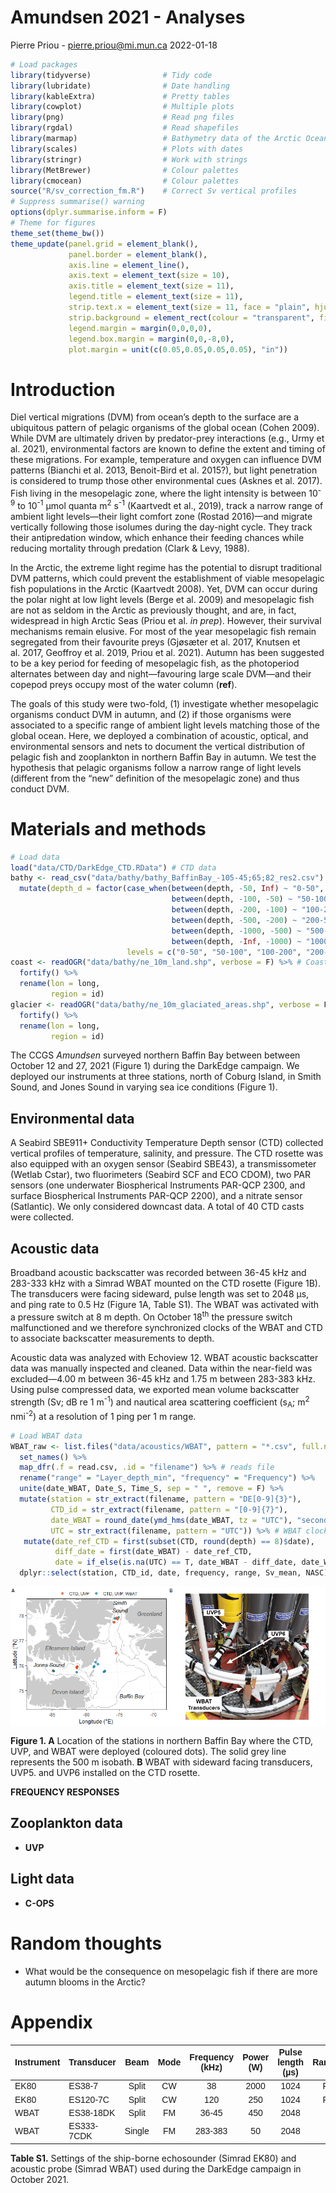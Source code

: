 Amundsen 2021 - Analyses
================
Pierre Priou - <pierre.priou@mi.mun.ca>
2022-01-18

``` r
# Load packages
library(tidyverse)                # Tidy code
library(lubridate)                # Date handling
library(kableExtra)               # Pretty tables
library(cowplot)                  # Multiple plots
library(png)                      # Read png files
library(rgdal)                    # Read shapefiles
library(marmap)                   # Bathymetry data of the Arctic Ocean
library(scales)                   # Plots with dates
library(stringr)                  # Work with strings
library(MetBrewer)                # Colour palettes
library(cmocean)                  # Colour palettes
source("R/sv_correction_fm.R")    # Correct Sv vertical profiles
# Suppress summarise() warning
options(dplyr.summarise.inform = F)
# Theme for figures
theme_set(theme_bw())
theme_update(panel.grid = element_blank(), 
             panel.border = element_blank(), 
             axis.line = element_line(),
             axis.text = element_text(size = 10),
             axis.title = element_text(size = 11),
             legend.title = element_text(size = 11),
             strip.text.x = element_text(size = 11, face = "plain", hjust = 0.5),
             strip.background = element_rect(colour = "transparent", fill = "transparent"),
             legend.margin = margin(0,0,0,0),
             legend.box.margin = margin(0,0,-8,0),
             plot.margin = unit(c(0.05,0.05,0.05,0.05), "in"))
```

# Introduction

Diel vertical migrations (DVM) from ocean’s depth to the surface are a
ubiquitous pattern of pelagic organisms of the global ocean (Cohen
2009). While DVM are ultimately driven by predator-prey interactions
(e.g., Urmy et al. 2021), environmental factors are known to define the
extent and timing of these migrations. For example, temperature and
oxygen can influence DVM patterns (Bianchi et al. 2013, Benoit-Bird et
al. 2015?), but light penetration is considered to trump those other
environmental cues (Asknes et al. 2017). Fish living in the mesopelagic
zone, where the light intensity is between 10<sup>-9</sup> to
10<sup>-1</sup> μmol quanta m<sup>2</sup> s<sup>-1</sup> (Kaartvedt et
al., 2019), track a narrow range of ambient light levels—their light
comfort zone (Rostad 2016)—and migrate vertically following those
isolumes during the day-night cycle. They track their antipredation
window, which enhance their feeding chances while reducing mortality
through predation (Clark & Levy, 1988).

In the Arctic, the extreme light regime has the potential to disrupt
traditional DVM patterns, which could prevent the establishment of
viable mesopelagic fish populations in the Arctic (Kaartvedt 2008). Yet,
DVM can occur during the polar night at low light levels (Berge et
al. 2009) and mesopelagic fish are not as seldom in the Arctic as
previously thought, and are, in fact, widespread in high Arctic Seas
(Priou et al. *in prep*). However, their survival mechanisms remain
elusive. For most of the year mesopelagic fish remain segregated from
their favourite preys (Gjøsæter et al. 2017, Knutsen et al. 2017,
Geoffroy et al. 2019, Priou et al. 2021). Autumn has been suggested to
be a key period for feeding of mesopelagic fish, as the photoperiod
alternates between day and night—favouring large scale DVM—and their
copepod preys occupy most of the water column (**ref**).

The goals of this study were two-fold, (1) investigate whether
mesopelagic organisms conduct DVM in autumn, and (2) if those organisms
were associated to a specific range of ambient light levels matching
those of the global ocean. Here, we deployed a combination of acoustic,
optical, and environmental sensors and nets to document the vertical
distribution of pelagic fish and zooplankton in northern Baffin Bay in
autumn. We test the hypothesis that pelagic organisms follow a narrow
range of light levels (different from the “new” definition of the
mesopelagic zone) and thus conduct DVM.

# Materials and methods

``` r
# Load data
load("data/CTD/DarkEdge_CTD.RData") # CTD data
bathy <- read_csv("data/bathy/bathy_BaffinBay_-105-45;65;82_res2.csv") %>%
  mutate(depth_d = factor(case_when(between(depth, -50, Inf) ~ "0-50",
                                    between(depth, -100, -50) ~ "50-100",
                                    between(depth, -200, -100) ~ "100-200",
                                    between(depth, -500, -200) ~ "200-500",
                                    between(depth, -1000, -500) ~ "500-1000",
                                    between(depth, -Inf, -1000) ~ "1000-2500"),
                          levels = c("0-50", "50-100", "100-200", "200-500", "500-1000", "1000-2500")))
coast <- readOGR("data/bathy/ne_10m_land.shp", verbose = F) %>% # Coastlines
  fortify() %>%
  rename(lon = long,
         region = id)
glacier <- readOGR("data/bathy/ne_10m_glaciated_areas.shp", verbose = F) %>% # Glaciers
  fortify() %>%
  rename(lon = long,
         region = id)
```

The CCGS *Amundsen* surveyed northern Baffin Bay between between October
12 and 27, 2021 (Figure 1) during the DarkEdge campaign. We deployed our
instruments at three stations, north of Coburg Island, in Smith Sound,
and Jones Sound in varying sea ice conditions (Figure 1).

## Environmental data

A Seabird SBE911+ Conductivity Temperature Depth sensor (CTD) collected
vertical profiles of temperature, salinity, and pressure. The CTD
rosette was also equipped with an oxygen sensor (Seabird SBE43), a
transmissometer (Wetlab Cstar), two fluorimeters (Seabird SCF and ECO
CDOM), two PAR sensors (one underwater Biospherical Instruments PAR-QCP
2300, and surface Biospherical Instruments PAR-QCP 2200), and a nitrate
sensor (Satlantic). We only considered downcast data. A total of 40 CTD
casts were collected.

## Acoustic data

Broadband acoustic backscatter was recorded between 36-45 kHz and
283-333 kHz with a Simrad WBAT mounted on the CTD rosette (Figure 1B).
The transducers were facing sideward, pulse length was set to 2048 μs,
and ping rate to 0.5 Hz (Figure 1A, Table S1). The WBAT was activated
with a pressure switch at 8 m depth. On October 18<sup>th</sup> the
pressure switch malfunctioned and we therefore synchronized clocks of
the WBAT and CTD to associate backscatter measurements to depth.

Acoustic data was analyzed with Echoview 12. WBAT acoustic backscatter
data was manually inspected and cleaned. Data within the near-field was
excluded—4.00 m between 36-45 kHz and 1.75 m between 283-383 kHz. Using
pulse compressed data, we exported mean volume backscatter strength (Sv;
dB re 1 m<sup>-1</sup>) and nautical area scattering coefficient
(s<sub>A</sub>; m<sup>2</sup> nmi<sup>-2</sup>) at a resolution of 1
ping per 1 m range.

``` r
# Load WBAT data
WBAT_raw <- list.files("data/acoustics/WBAT", pattern = "*.csv", full.names = T) %>% 
  set_names() %>%
  map_dfr(.f = read.csv, .id = "filename") %>% # reads file
  rename("range" = "Layer_depth_min", "frequency" = "Frequency") %>%
  unite(date_WBAT, Date_S, Time_S, sep = " ", remove = F) %>%
  mutate(station = str_extract(filename, pattern = "DE[0-9]{3}"),
         CTD_id = str_extract(filename, pattern = "[0-9]{7}"),
         date_WBAT = round_date(ymd_hms(date_WBAT, tz = "UTC"), "second"),
         UTC = str_extract(filename, pattern = "UTC")) %>% # WBAT clock was either off by 4 hours or was in UTC
   mutate(date_ref_CTD = first(subset(CTD, round(depth) == 8)$date),
          diff_date = first(date_WBAT) - date_ref_CTD,
          date = if_else(is.na(UTC) == T, date_WBAT - diff_date, date_WBAT)) %>%
  dplyr::select(station, CTD_id, date, frequency, range, Sv_mean, NASC)
```

<img src="Amundsen_2021_analyses_files/figure-gfm/map-CTD-locations-1.png" style="display: block; margin: auto;" />

**Figure 1. A** Location of the stations in northern Baffin Bay where
the CTD, UVP, and WBAT were deployed (coloured dots). The solid grey
line represents the 500 m isobath. **B** WBAT with sideward facing
transducers, UVP5. and UVP6 installed on the CTD rosette.

**FREQUENCY RESPONSES**

## Zooplankton data

-   **UVP**

## Light data

-   **C-OPS**

# Random thoughts

-   What would be the consequence on mesopelagic fish if there are more
    autumn blooms in the Arctic?

# Appendix

<table class=" lightable-classic" style="font-family: Arial; margin-left: auto; margin-right: auto;">
<thead>
<tr>
<th style="text-align:left;font-weight: bold;">
Instrument
</th>
<th style="text-align:left;font-weight: bold;">
Transducer
</th>
<th style="text-align:center;font-weight: bold;">
Beam
</th>
<th style="text-align:center;font-weight: bold;">
Mode
</th>
<th style="text-align:center;font-weight: bold;">
Frequency (kHz)
</th>
<th style="text-align:center;font-weight: bold;">
Power (W)
</th>
<th style="text-align:center;font-weight: bold;">
Pulse length (µs)
</th>
<th style="text-align:center;font-weight: bold;">
Ramping
</th>
<th style="text-align:center;font-weight: bold;">
Ping rate (Hz)
</th>
<th style="text-align:center;font-weight: bold;">
Filter type
</th>
<th style="text-align:center;font-weight: bold;">
FM mode
</th>
</tr>
</thead>
<tbody>
<tr>
<td style="text-align:left;">
EK80
</td>
<td style="text-align:left;">
ES38-7
</td>
<td style="text-align:center;">
Split
</td>
<td style="text-align:center;">
CW
</td>
<td style="text-align:center;">
38
</td>
<td style="text-align:center;">
2000
</td>
<td style="text-align:center;">
1024
</td>
<td style="text-align:center;">
Fast
</td>
<td style="text-align:center;">
max
</td>
<td style="text-align:center;">
</td>
<td style="text-align:center;">
</td>
</tr>
<tr>
<td style="text-align:left;">
EK80
</td>
<td style="text-align:left;">
ES120-7C
</td>
<td style="text-align:center;">
Split
</td>
<td style="text-align:center;">
CW
</td>
<td style="text-align:center;">
120
</td>
<td style="text-align:center;">
250
</td>
<td style="text-align:center;">
1024
</td>
<td style="text-align:center;">
Fast
</td>
<td style="text-align:center;">
max
</td>
<td style="text-align:center;">
</td>
<td style="text-align:center;">
</td>
</tr>
<tr>
<td style="text-align:left;">
WBAT
</td>
<td style="text-align:left;">
ES38-18DK
</td>
<td style="text-align:center;">
Split
</td>
<td style="text-align:center;">
FM
</td>
<td style="text-align:center;">
36-45
</td>
<td style="text-align:center;">
450
</td>
<td style="text-align:center;">
2048
</td>
<td style="text-align:center;">
?
</td>
<td style="text-align:center;">
0.5
</td>
<td style="text-align:center;">
?
</td>
<td style="text-align:center;">
?
</td>
</tr>
<tr>
<td style="text-align:left;">
WBAT
</td>
<td style="text-align:left;">
ES333-7CDK
</td>
<td style="text-align:center;">
Single
</td>
<td style="text-align:center;">
FM
</td>
<td style="text-align:center;">
283-383
</td>
<td style="text-align:center;">
50
</td>
<td style="text-align:center;">
2048
</td>
<td style="text-align:center;">
?
</td>
<td style="text-align:center;">
0.5
</td>
<td style="text-align:center;">
?
</td>
<td style="text-align:center;">
?
</td>
</tr>
</tbody>
</table>

**Table S1.** Settings of the ship-borne echosounder (Simrad EK80) and
acoustic probe (Simrad WBAT) used during the DarkEdge campaign in
October 2021.
